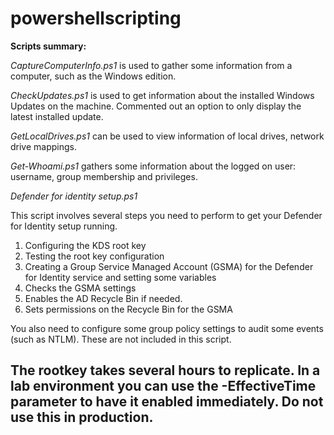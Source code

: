 # powershellscripting
**Scripts summary:**

_CaptureComputerInfo.ps1_ is used to gather some information from a computer, such as the Windows edition.

_CheckUpdates.ps1_ is used to get information about the installed Windows Updates on the machine. Commented out an option to only display the latest installed update.

_GetLocalDrives.ps1_ can be used to view information of local drives, network drive mappings.

_Get-Whoami.ps1_ gathers some information about the logged on user: username, group membership and privileges.

_Defender for identity setup.ps1_

This script involves several steps you need to perform to get your Defender for Identity setup running.

1) Configuring the KDS root key
2) Testing the root key configuration
3) Creating a Group Service Managed Account (GSMA) for the Defender for Identity service and setting some variables
4) Checks the GSMA settings
5) Enables the AD Recycle Bin if needed. 
6) Sets permissions on the Recycle Bin for the GSMA

You also need to configure some group policy settings to audit some events (such as NTLM). These are not included in this script.

## The rootkey takes several hours to replicate. In a lab environment you can use the -EffectiveTime parameter to have it enabled immediately. Do not use this in production.
